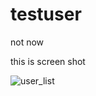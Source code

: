 # testuser
not now

this is screen shot 

![user_list](https://cloud.githubusercontent.com/assets/19804482/25562768/62a95046-2db0-11e7-8a30-8c38fea3b495.PNG)

